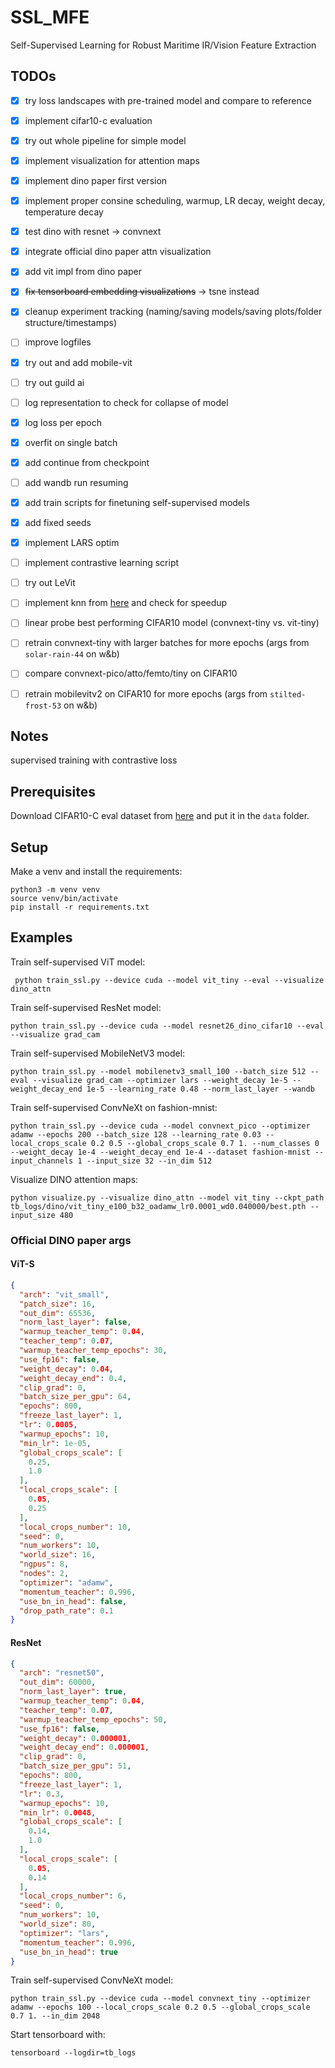 # SSL_MFE

Self-Supervised Learning for Robust Maritime IR/Vision Feature Extraction

## TODOs

- [x] try loss landscapes with pre-trained model and compare to reference
- [x] implement cifar10-c evaluation
- [x] try out whole pipeline for simple model
- [x] implement visualization for attention maps
- [x] implement dino paper first version
- [x] implement proper consine scheduling, warmup, LR decay, weight decay, temperature decay
- [x] test dino with resnet -> convnext
- [x] integrate official dino paper attn visualization
- [x] add vit impl from dino paper
- [x] ~~fix tensorboard embedding visualizations~~ -> tsne instead
- [x] cleanup experiment tracking (naming/saving models/saving plots/folder structure/timestamps)
- [ ] improve logfiles
- [x] try out and add mobile-vit
- [ ] try out guild ai
- [ ] log representation to check for collapse of model
- [x] log loss per epoch
- [x] overfit on single batch
- [x] add continue from checkpoint
- [ ] add wandb run resuming
- [x] add train scripts for finetuning self-supervised models
- [x] add fixed seeds
- [x] implement LARS optim
- [ ] implement contrastive learning script
- [ ] try out LeVit
- [ ] implement knn from [here](https://github.com/zhirongw/lemniscate.pytorch/blob/master/test.py) and check for
  speedup

- [ ] linear probe best performing CIFAR10 model (convnext-tiny vs. vit-tiny)
- [ ] retrain convnext-tiny with larger batches for more epochs (args from `solar-rain-44` on w&b)
- [ ] compare convnext-pico/atto/femto/tiny on CIFAR10
- [ ] retrain mobilevitv2 on CIFAR10 for more epochs (args from `stilted-frost-53` on w&b)

## Notes

supervised training with contrastive loss

## Prerequisites

Download CIFAR10-C eval dataset from [here](https://zenodo.org/record/2535967#.XqZQ9hNKjIU) and put it in the `data`
folder.

## Setup

Make a venv and install the requirements:

```shell
python3 -m venv venv
source venv/bin/activate
pip install -r requirements.txt
```

## Examples

Train self-supervised ViT model:

```shell
 python train_ssl.py --device cuda --model vit_tiny --eval --visualize dino_attn
```

Train self-supervised ResNet model:

```shell
python train_ssl.py --device cuda --model resnet26_dino_cifar10 --eval --visualize grad_cam
```

Train self-supervised MobileNetV3 model:

```shell
python train_ssl.py --model mobilenetv3_small_100 --batch_size 512 --eval --visualize grad_cam --optimizer lars --weight_decay 1e-5 --weight_decay_end 1e-5 --learning_rate 0.48 --norm_last_layer --wandb
```

Train self-supervised ConvNeXt on fashion-mnist:

```shell
python train_ssl.py --device cuda --model convnext_pico --optimizer adamw --epochs 200 --batch_size 128 --learning_rate 0.03 --local_crops_scale 0.2 0.5 --global_crops_scale 0.7 1. --num_classes 0 --weight_decay 1e-4 --weight_decay_end 1e-4 --dataset fashion-mnist --input_channels 1 --input_size 32 --in_dim 512
```

Visualize DINO attention maps:

```shell
python visualize.py --visualize dino_attn --model vit_tiny --ckpt_path tb_logs/dino/vit_tiny_e100_b32_oadamw_lr0.0001_wd0.040000/best.pth --input_size 480
```

### Official DINO paper args

#### ViT-S

```json
{
  "arch": "vit_small",
  "patch_size": 16,
  "out_dim": 65536,
  "norm_last_layer": false,
  "warmup_teacher_temp": 0.04,
  "teacher_temp": 0.07,
  "warmup_teacher_temp_epochs": 30,
  "use_fp16": false,
  "weight_decay": 0.04,
  "weight_decay_end": 0.4,
  "clip_grad": 0,
  "batch_size_per_gpu": 64,
  "epochs": 800,
  "freeze_last_layer": 1,
  "lr": 0.0005,
  "warmup_epochs": 10,
  "min_lr": 1e-05,
  "global_crops_scale": [
    0.25,
    1.0
  ],
  "local_crops_scale": [
    0.05,
    0.25
  ],
  "local_crops_number": 10,
  "seed": 0,
  "num_workers": 10,
  "world_size": 16,
  "ngpus": 8,
  "nodes": 2,
  "optimizer": "adamw",
  "momentum_teacher": 0.996,
  "use_bn_in_head": false,
  "drop_path_rate": 0.1
}
```

#### ResNet

```json
{
  "arch": "resnet50",
  "out_dim": 60000,
  "norm_last_layer": true,
  "warmup_teacher_temp": 0.04,
  "teacher_temp": 0.07,
  "warmup_teacher_temp_epochs": 50,
  "use_fp16": false,
  "weight_decay": 0.000001,
  "weight_decay_end": 0.000001,
  "clip_grad": 0,
  "batch_size_per_gpu": 51,
  "epochs": 800,
  "freeze_last_layer": 1,
  "lr": 0.3,
  "warmup_epochs": 10,
  "min_lr": 0.0048,
  "global_crops_scale": [
    0.14,
    1.0
  ],
  "local_crops_scale": [
    0.05,
    0.14
  ],
  "local_crops_number": 6,
  "seed": 0,
  "num_workers": 10,
  "world_size": 80,
  "optimizer": "lars",
  "momentum_teacher": 0.996,
  "use_bn_in_head": true
}
```

Train self-supervised ConvNeXt model:

```shell
python train_ssl.py --device cuda --model convnext_tiny --optimizer adamw --epochs 100 --local_crops_scale 0.2 0.5 --global_crops_scale 0.7 1. --in_dim 2048
```

Start tensorboard with:

```shell
tensorboard --logdir=tb_logs
```
